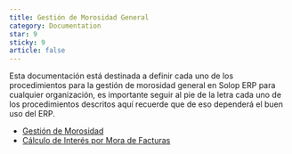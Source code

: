 ```yaml
---
title: Gestión de Morosidad General
category: Documentation
star: 9
sticky: 9
article: false
---
```


Esta documentación está destinada a definir cada uno de los procedimientos para la gestión de morosidad general en Solop ERP para cualquier organización, es importante seguir al pie de la letra cada uno de los procedimientos descritos aquí recuerde que de eso dependerá el buen uso del ERP.

- [Gestión de Morosidad](default-management)
- [Cálculo de Interés por Mora de Facturas](late-payment-interest-calculation)